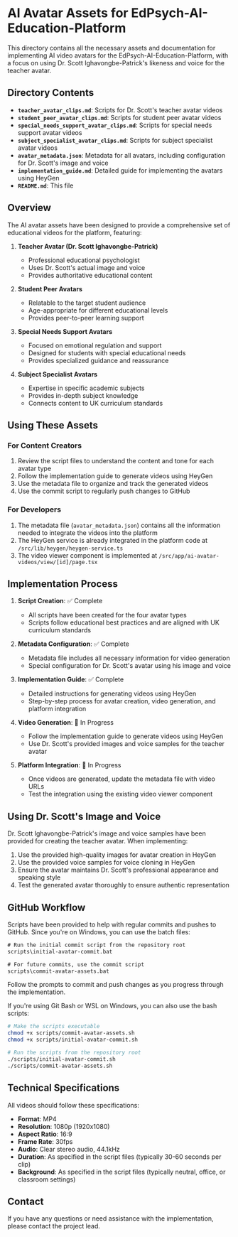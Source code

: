 # AI Avatar Assets for EdPsych-AI-Education-Platform

This directory contains all the necessary assets and documentation for implementing AI video avatars for the EdPsych-AI-Education-Platform, with a focus on using Dr. Scott Ighavongbe-Patrick's likeness and voice for the teacher avatar.

## Directory Contents

- **`teacher_avatar_clips.md`**: Scripts for Dr. Scott's teacher avatar videos
- **`student_peer_avatar_clips.md`**: Scripts for student peer avatar videos
- **`special_needs_support_avatar_clips.md`**: Scripts for special needs support avatar videos
- **`subject_specialist_avatar_clips.md`**: Scripts for subject specialist avatar videos
- **`avatar_metadata.json`**: Metadata for all avatars, including configuration for Dr. Scott's image and voice
- **`implementation_guide.md`**: Detailed guide for implementing the avatars using HeyGen
- **`README.md`**: This file

## Overview

The AI avatar assets have been designed to provide a comprehensive set of educational videos for the platform, featuring:

1. **Teacher Avatar (Dr. Scott Ighavongbe-Patrick)**
   - Professional educational psychologist
   - Uses Dr. Scott's actual image and voice
   - Provides authoritative educational content

2. **Student Peer Avatars**
   - Relatable to the target student audience
   - Age-appropriate for different educational levels
   - Provides peer-to-peer learning support

3. **Special Needs Support Avatars**
   - Focused on emotional regulation and support
   - Designed for students with special educational needs
   - Provides specialized guidance and reassurance

4. **Subject Specialist Avatars**
   - Expertise in specific academic subjects
   - Provides in-depth subject knowledge
   - Connects content to UK curriculum standards

## Using These Assets

### For Content Creators

1. Review the script files to understand the content and tone for each avatar type
2. Follow the implementation guide to generate videos using HeyGen
3. Use the metadata file to organize and track the generated videos
4. Use the commit script to regularly push changes to GitHub

### For Developers

1. The metadata file (`avatar_metadata.json`) contains all the information needed to integrate the videos into the platform
2. The HeyGen service is already integrated in the platform code at `/src/lib/heygen/heygen-service.ts`
3. The video viewer component is implemented at `/src/app/ai-avatar-videos/view/[id]/page.tsx`

## Implementation Process

1. **Script Creation**: ✅ Complete
   - All scripts have been created for the four avatar types
   - Scripts follow educational best practices and are aligned with UK curriculum standards

2. **Metadata Configuration**: ✅ Complete
   - Metadata file includes all necessary information for video generation
   - Special configuration for Dr. Scott's avatar using his image and voice

3. **Implementation Guide**: ✅ Complete
   - Detailed instructions for generating videos using HeyGen
   - Step-by-step process for avatar creation, video generation, and platform integration

4. **Video Generation**: 🔄 In Progress
   - Follow the implementation guide to generate videos using HeyGen
   - Use Dr. Scott's provided images and voice samples for the teacher avatar

5. **Platform Integration**: 🔄 In Progress
   - Once videos are generated, update the metadata file with video URLs
   - Test the integration using the existing video viewer component

## Using Dr. Scott's Image and Voice

Dr. Scott Ighavongbe-Patrick's image and voice samples have been provided for creating the teacher avatar. When implementing:

1. Use the provided high-quality images for avatar creation in HeyGen
2. Use the provided voice samples for voice cloning in HeyGen
3. Ensure the avatar maintains Dr. Scott's professional appearance and speaking style
4. Test the generated avatar thoroughly to ensure authentic representation

## GitHub Workflow

Scripts have been provided to help with regular commits and pushes to GitHub. Since you're on Windows, you can use the batch files:

```cmd
# Run the initial commit script from the repository root
scripts\initial-avatar-commit.bat

# For future commits, use the commit script
scripts\commit-avatar-assets.bat
```

Follow the prompts to commit and push changes as you progress through the implementation.

If you're using Git Bash or WSL on Windows, you can also use the bash scripts:

```bash
# Make the scripts executable
chmod +x scripts/commit-avatar-assets.sh
chmod +x scripts/initial-avatar-commit.sh

# Run the scripts from the repository root
./scripts/initial-avatar-commit.sh
./scripts/commit-avatar-assets.sh
```

## Technical Specifications

All videos should follow these specifications:

- **Format**: MP4
- **Resolution**: 1080p (1920x1080)
- **Aspect Ratio**: 16:9
- **Frame Rate**: 30fps
- **Audio**: Clear stereo audio, 44.1kHz
- **Duration**: As specified in the script files (typically 30-60 seconds per clip)
- **Background**: As specified in the script files (typically neutral, office, or classroom settings)

## Contact

If you have any questions or need assistance with the implementation, please contact the project lead.